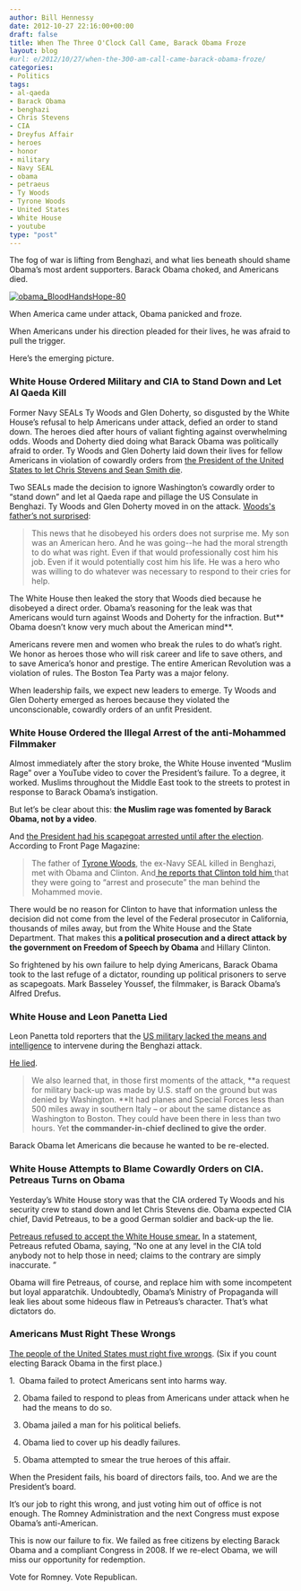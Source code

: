 ```yaml
---
author: Bill Hennessy
date: 2012-10-27 22:16:00+00:00
draft: false
title: When The Three O'Clock Call Came, Barack Obama Froze
layout: blog
#url: e/2012/10/27/when-the-300-am-call-came-barack-obama-froze/
categories:
- Politics
tags:
- al-qaeda
- Barack Obama
- benghazi
- Chris Stevens
- CIA
- Dreyfus Affair
- heroes
- honor
- military
- Navy SEAL
- obama
- petraeus
- Ty Woods
- Tyrone Woods
- United States
- White House
- youtube
type: "post"
---
```


The fog of war is lifting from Benghazi, and what lies beneath should shame Obama’s most ardent supporters. Barack Obama choked, and Americans died.

[![obama_BloodHandsHope-80](https://ludicrite.files.wordpress.com/2012/10/obama_bloodhandshope-80_thumb.jpg)
](https://ludicrite.files.wordpress.com/2012/10/obama_bloodhandshope-80.jpg)

When America came under attack, Obama panicked and froze.

When Americans under his direction pleaded for their lives, he was afraid to pull the trigger.

Here’s the emerging picture.


### White House Ordered Military and CIA to Stand Down and Let Al Qaeda Kill


Former Navy SEALs Ty Woods and Glen Doherty, so disgusted by the White House’s refusal to help Americans under attack, defied an order to stand down. The heroes died after hours of valiant fighting against overwhelming odds. Woods and Doherty died doing what Barack Obama was politically afraid to order. Ty Woods and Glen Doherty laid down their lives for fellow Americans in violation of cowardly orders from [the President of the United States to let Chris Stevens and Sean Smith die](https://www.cnn.com/2012/09/14/us/benghazi-victims/index.html).

Two SEALs made the decision to ignore Washington’s cowardly order to “stand down” and let al Qaeda rape and pillage the US Consulate in Benghazi. Ty Woods and Glen Doherty moved in on the attack. [Woods's father’s not surprised](https://www.breitbart.com/Big-Peace/2012/10/26/Father-of-American-Hero-Slain-in-Benghazi-Slams-Obama-Admin-Pack-of-Lies-Murderers):


> This news that he disobeyed his orders does not surprise me. My son was an American hero. And he was going--he had the moral strength to do what was right. Even if that would professionally cost him his job. Even if it would potentially cost him his life. He was a hero who was willing to do whatever was necessary to respond to their cries for help.


The White House then leaked the story that Woods died because he disobeyed a direct order. Obama’s reasoning for the leak was that Americans would turn against Woods and Doherty for the infraction. But** Obama doesn’t know very much about the American mind**.

Americans revere men and women who break the rules to do what’s right. We honor as heroes those who will risk career and life to save others, and to save America’s honor and prestige. The entire American Revolution was a violation of rules. The Boston Tea Party was a major felony.

When leadership fails, we expect new leaders to emerge. Ty Woods and Glen Doherty emerged as heroes because they violated the unconscionable, cowardly orders of an unfit President.


### White House Ordered the Illegal Arrest of the anti-Mohammed Filmmaker


Almost immediately after the story broke, the White House invented “Muslim Rage” over a YouTube video to cover the President’s failure. To a degree, it worked. Muslims throughout the Middle East took to the streets to protest in response to Barack Obama’s instigation.

But let’s be clear about this: **the Muslim rage was fomented by Barack Obama, not by a video**.

And [the President had his scapegoat arrested until after the election](https://frontpagemag.com/2012/dgreenfield/white-house-ordered-prosecution-of-mohammed-filmmaker/). According to Front Page Magazine:


> The father of [Tyrone Woods](https://en.wikipedia.org/wiki/Tyrone_Woods), the ex-Navy SEAL killed in Benghazi, met with Obama and Clinton. And[ he reports that Clinton told him ](https://www.breitbart.com/Breitbart-TV/2012/10/25/Fallen-Seals-Father-Hillary-Told-M-Dont-Worry-Were-Going-To-Arrest-The-Man-That-Did-This?utm_source=feedburner&utm_medium=feed&utm_campaign=Feed%3A+BreitbartFeed+%28Breitbart+Feed%29)that they were going to “arrest and prosecute” the man behind the Mohammed movie.

There would be no reason for Clinton to have that information unless the decision did not come from the level of the Federal prosecutor in California, thousands of miles away, but from the White House and the State Department. That makes this **a political prosecution and a direct attack by the government on Freedom of Speech by Obama** and Hillary Clinton.


So frightened by his own failure to help dying Americans, Barack Obama took to the last refuge of a dictator, rounding up political prisoners to serve as scapegoats. Mark Basseley Youssef, the filmmaker, is Barack Obama’s Alfred Drefus.


### White House and Leon Panetta Lied


Leon Panetta told reporters that the [US military lacked the means and intelligence](https://www.foxnews.com/politics/2012/10/26/panetta-military-lacked-enough-information-to-intervene-during-benghazi-attack/) to intervene during the Benghazi attack.

[He lied](https://www.ocregister.com/opinion/obama-375873-video-one.html).


> We also learned that, in those first moments of the attack, **a request for military back-up was made by U.S. staff on the ground but was denied by Washington. **It had planes and Special Forces less than 500 miles away in southern Italy – or about the same distance as Washington to Boston. They could have been there in less than two hours. Yet **the commander-in-chief declined to give the order**.


Barack Obama let Americans die because he wanted to be re-elected.


### White House Attempts to Blame Cowardly Orders on CIA. Petreaus Turns on Obama


Yesterday’s White House story was that the CIA ordered Ty Woods and his security crew to stand down and let Chris Stevens die. Obama expected CIA chief, David Petreaus, to be a good German soldier and back-up the lie.

[Petreaus refused to accept the White House smear.](https://www.weeklystandard.com/blogs/petraeus-throws-obama-under-bus_657896.html) In a statement, Petreaus refuted Obama, saying, “No one at any level in the CIA told anybody not to help those in need; claims to the contrary are simply inaccurate. ”

Obama will fire Petreaus, of course, and replace him with some incompetent but loyal apparatchik. Undoubtedly, Obama’s Ministry of Propaganda will leak lies about some hideous flaw in Petreaus’s character. That’s what dictators do.


### Americans Must Right These Wrongs


[The people of the United States must right five wrongs](https://www.ocregister.com/opinion/obama-375873-video-one.html). (Six if you count electing Barack Obama in the first place.)

1.  Obama failed to protect Americans sent into harms way.

2. Obama failed to respond to pleas from Americans under attack when he had the means to do so.

3. Obama jailed a man for his political beliefs.

4. Obama lied to cover up his deadly failures.

5. Obama attempted to smear the true heroes of this affair.

When the President fails, his board of directors fails, too. And we are the President’s board.

It’s our job to right this wrong, and just voting him out of office is not enough. The Romney Administration and the next Congress must expose Obama’s anti-American.

This is now our failure to fix. We failed as free citizens by electing Barack Obama and a compliant Congress in 2008. If we re-elect Obama, we will miss our opportunity for redemption.

Vote for Romney. Vote Republican.
